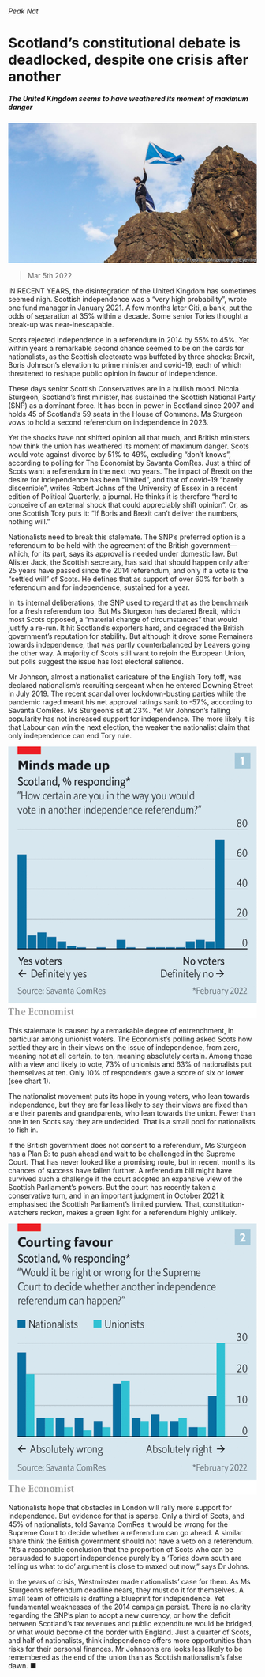 ###### Peak Nat

# Scotland’s constitutional debate is deadlocked, despite one crisis after another 

##### The United Kingdom seems to have weathered its moment of maximum danger 

![image](images/20220305_BRP002_0.jpg) 

> Mar 5th 2022 

IN RECENT YEARS, the disintegration of the United Kingdom has sometimes seemed nigh. Scottish independence was a “very high probability”, wrote one fund manager in January 2021. A few months later Citi, a bank, put the odds of separation at 35% within a decade. Some senior Tories thought a break-up was near-inescapable.

Scots rejected independence in a referendum in 2014 by 55% to 45%. Yet within years a remarkable second chance seemed to be on the cards for nationalists, as the Scottish electorate was buffeted by three shocks: Brexit, Boris Johnson’s elevation to prime minister and covid-19, each of which threatened to reshape public opinion in favour of independence.


These days senior Scottish Conservatives are in a bullish mood. Nicola Sturgeon, Scotland’s first minister, has sustained the Scottish National Party (SNP) as a dominant force. It has been in power in Scotland since 2007 and holds 45 of Scotland’s 59 seats in the House of Commons. Ms Sturgeon vows to hold a second referendum on independence in 2023.

Yet the shocks have not shifted opinion all that much, and British ministers now think the union has weathered its moment of maximum danger. Scots would vote against divorce by 51% to 49%, excluding “don’t knows”, according to polling for The Economist by Savanta ComRes. Just a third of Scots want a referendum in the next two years. The impact of Brexit on the desire for independence has been “limited”, and that of covid-19 “barely discernible”, writes Robert Johns of the University of Essex in a recent edition of Political Quarterly, a journal. He thinks it is therefore “hard to conceive of an external shock that could appreciably shift opinion”. Or, as one Scottish Tory puts it: “If Boris and Brexit can’t deliver the numbers, nothing will.”

Nationalists need to break this stalemate. The SNP’s preferred option is a referendum to be held with the agreement of the British government—which, for its part, says its approval is needed under domestic law. But Alister Jack, the Scottish secretary, has said that should happen only after 25 years have passed since the 2014 referendum, and only if a vote is the “settled will” of Scots. He defines that as support of over 60% for both a referendum and for independence, sustained for a year.

In its internal deliberations, the SNP used to regard that as the benchmark for a fresh referendum too. But Ms Sturgeon has declared Brexit, which most Scots opposed, a “material change of circumstances” that would justify a re-run. It hit Scotland’s exporters hard, and degraded the British government’s reputation for stability. But although it drove some Remainers towards independence, that was partly counterbalanced by Leavers going the other way. A majority of Scots still want to rejoin the European Union, but polls suggest the issue has lost electoral salience.

Mr Johnson, almost a nationalist caricature of the English Tory toff, was declared nationalism’s recruiting sergeant when he entered Downing Street in July 2019. The recent scandal over lockdown-busting parties while the pandemic raged meant his net approval ratings sank to -57%, according to Savanta ComRes. Ms Sturgeon’s sit at 23%. Yet Mr Johnson’s falling popularity has not increased support for independence. The more likely it is that Labour can win the next election, the weaker the nationalist claim that only independence can end Tory rule.

![image](images/20220305_BRC450.png) 


This stalemate is caused by a remarkable degree of entrenchment, in particular among unionist voters. The Economist’s polling asked Scots how settled they are in their views on the issue of independence, from zero, meaning not at all certain, to ten, meaning absolutely certain. Among those with a view and likely to vote, 73% of unionists and 63% of nationalists put themselves at ten. Only 10% of respondents gave a score of six or lower (see chart 1).

The nationalist movement puts its hope in young voters, who lean towards independence, but they are far less likely to say their views are fixed than are their parents and grandparents, who lean towards the union. Fewer than one in ten Scots say they are undecided. That is a small pool for nationalists to fish in.

If the British government does not consent to a referendum, Ms Sturgeon has a Plan B: to push ahead and wait to be challenged in the Supreme Court. That has never looked like a promising route, but in recent months its chances of success have fallen further. A referendum bill might have survived such a challenge if the court adopted an expansive view of the Scottish Parliament’s powers. But the court has recently taken a conservative turn, and in an important judgment in October 2021 it emphasised the Scottish Parliament’s limited purview. That, constitution-watchers reckon, makes a green light for a referendum highly unlikely.

![image](images/20220305_BRC452.png) 


Nationalists hope that obstacles in London will rally more support for independence. But evidence for that is sparse. Only a third of Scots, and 45% of nationalists, told Savanta ComRes it would be wrong for the Supreme Court to decide whether a referendum can go ahead. A similar share think the British government should not have a veto on a referendum. “It’s a reasonable conclusion that the proportion of Scots who can be persuaded to support independence purely by a ‘Tories down south are telling us what to do’ argument is close to maxed out now,” says Dr Johns.

In the years of crisis, Westminster made nationalists’ case for them. As Ms Sturgeon’s referendum deadline nears, they must do it for themselves. A small team of officials is drafting a blueprint for independence. Yet fundamental weaknesses of the 2014 campaign persist. There is no clarity regarding the SNP’s plan to adopt a new currency, or how the deficit between Scotland’s tax revenues and public expenditure would be bridged, or what would become of the border with England. Just a quarter of Scots, and half of nationalists, think independence offers more opportunities than risks for their personal finances. Mr Johnson’s era looks less likely to be remembered as the end of the union than as Scottish nationalism’s false dawn. ■

